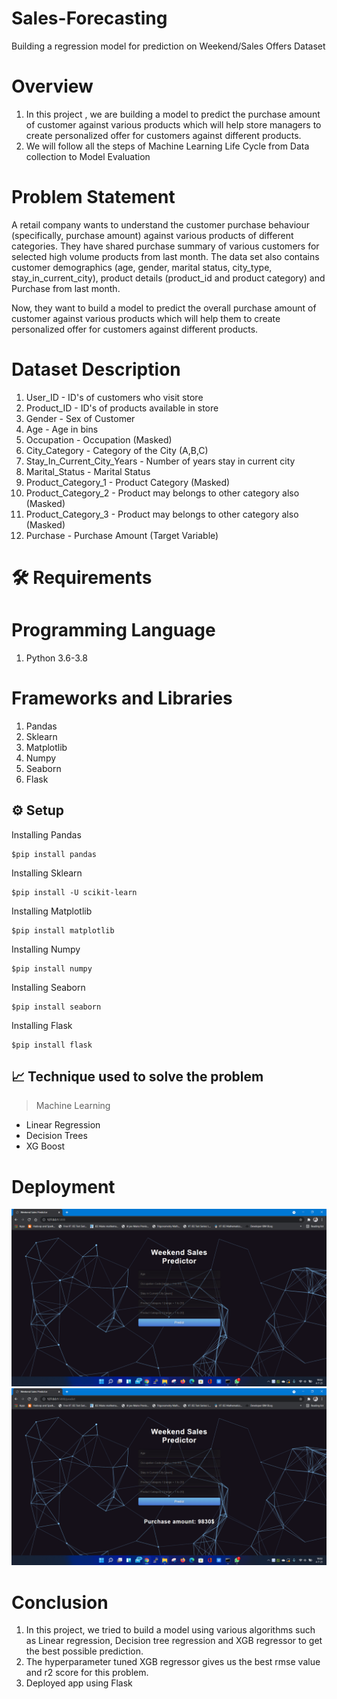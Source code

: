 # Sales-Forecasting
Building a regression model for prediction on Weekend/Sales Offers Dataset

# Overview

1) In this project , we are building a model to predict the purchase amount of customer against various products which will help store managers to create personalized offer for customers against different products.
2) We will follow all the steps of Machine Learning Life Cycle from Data collection to Model Evaluation

# Problem Statement

A retail company wants to understand the customer purchase behaviour (specifically, purchase amount) against various products of different categories. They have shared purchase summary of various customers for selected high volume products from last month. The data set also contains customer demographics (age, gender, marital status, city_type, stay_in_current_city), product details (product_id and product category) and  Purchase from last month.

Now, they want to build a model to predict the overall purchase amount of customer against various products which will help them to create personalized offer for customers against different products.

# Dataset Description

1) User_ID	- ID's of customers who visit store
2) Product_ID	- ID's of products available in store
3) Gender	- Sex of Customer
4) Age -  Age in bins
5) Occupation	- Occupation (Masked)
6) City_Category - Category of the City (A,B,C)
7) Stay_In_Current_City_Years -	Number of years stay in current city
8) Marital_Status - 	Marital Status
9) Product_Category_1 - 	Product Category (Masked)
10) Product_Category_2	- Product may belongs to other category also (Masked)
11) Product_Category_3	- Product may belongs to other category also (Masked)
12) Purchase	- Purchase Amount (Target Variable)

# 🛠️ Requirements

# Programming Language
  1. Python 3.6-3.8

# Frameworks and Libraries
1) Pandas
2) Sklearn
3) Matplotlib
4) Numpy
5) Seaborn
6) Flask

<h2>⚙️ Setup</h2>
  
  Installing Pandas
  
    $pip install pandas
  
  Installing Sklearn
  
    $pip install -U scikit-learn
  
  Installing Matplotlib
    
    $pip install matplotlib
  
  Installing Numpy
     
    $pip install numpy
 
  Installing Seaborn
  
    $pip install seaborn
    
 Installing Flask
  
    $pip install flask
 

  <h2>📈 Technique used to solve the problem</h2>
  
  >   Machine Learning
  
  *   Linear Regression
  *   Decision Trees
  *   XG Boost
 
# Deployment

 <img src="https://github.com/YMeghana14/Sales-Forecasting/blob/804255edea5ca463adff0cfb36ada602ef9749a4/Image%20-%201.png">
 
  <img src="https://github.com/YMeghana14/Sales-Forecasting/blob/0280bcde47b27610ce55971620ef30ba08fb04cf/Image%202.png">


# Conclusion

1) In this project, we tried to build a model using various algorithms such as Linear regression, Decision tree regression and XGB regressor to get the best possible prediction.
2) The hyperparameter tuned XGB regressor gives us the best rmse value and r2 score for this problem.
3) Deployed app using Flask
